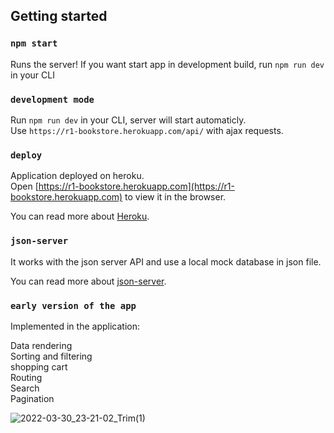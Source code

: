 ## Getting started

### `npm start`

Runs the server! If you want start app in development build, run `npm run dev` in your CLI

### `development mode`

Run `npm run dev` in your CLI, server will start automaticly.\
Use `https://r1-bookstore.herokuapp.com/api/` with ajax requests.

### `deploy`

Application deployed on heroku.\
Open [https://r1-bookstore.herokuapp.com](https://r1-bookstore.herokuapp.com) to view it in the browser.

You can read more about [Heroku](https://devcenter.heroku.com/articles/heroku-cli).

### `json-server`

It works with the json server API and use a local mock database in json file.

You can read more about [json-server](https://github.com/typicode/json-server#access-from-anywhere).

### `early version of the app`

Implemented in the application:

Data rendering\
Sorting and filtering\
shopping cart\
Routing\
Search\
Pagination

![2022-03-30_23-21-02_Trim(1)](https://user-images.githubusercontent.com/82266287/160928924-de8d34ef-c30e-4438-bc32-ae6633f1ca04.gif)
